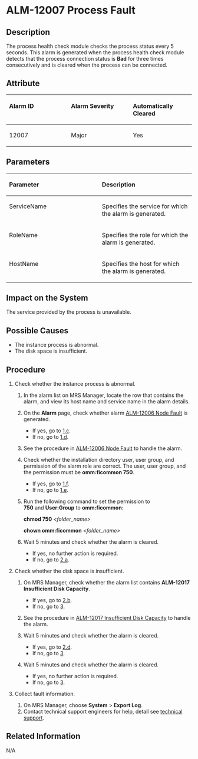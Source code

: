 # ALM-12007 Process Fault<a name="EN-US_TOPIC_0125376065"></a>

## Description<a name="s40dfdc170b784295a7395ba2bce66d0e"></a>

The process health check module checks the process status every 5 seconds. This alarm is generated when the process health check module detects that the process connection status is  **Bad**  for three times consecutively and is cleared when the process can be connected.

## Attribute<a name="s709222187252440f9acd6434bbbedc39"></a>

<a name="t9160544a922e46c5a12d823e86c20b75"></a>
<table><thead align="left"><tr id="rb323e3caa11d4458a694c605142f9377"><th class="cellrowborder" valign="top" width="33.33333333333333%" id="mcps1.1.4.1.1"><p id="a55fe0bf955a6427f8fceb4e782c99ab5"><a name="a55fe0bf955a6427f8fceb4e782c99ab5"></a><a name="a55fe0bf955a6427f8fceb4e782c99ab5"></a><strong id="acee9ae86b2f348d999d0bd5ecd7b505c"><a name="acee9ae86b2f348d999d0bd5ecd7b505c"></a><a name="acee9ae86b2f348d999d0bd5ecd7b505c"></a>Alarm ID</strong></p>
</th>
<th class="cellrowborder" valign="top" width="33.33333333333333%" id="mcps1.1.4.1.2"><p id="aae4ee2a131964772a2c227b270e9c861"><a name="aae4ee2a131964772a2c227b270e9c861"></a><a name="aae4ee2a131964772a2c227b270e9c861"></a><strong id="a960799dd990945e2858fad4609a4a333"><a name="a960799dd990945e2858fad4609a4a333"></a><a name="a960799dd990945e2858fad4609a4a333"></a>Alarm Severity</strong></p>
</th>
<th class="cellrowborder" valign="top" width="33.33333333333333%" id="mcps1.1.4.1.3"><p id="a9e6b406b28cd4620aa641b7547200423"><a name="a9e6b406b28cd4620aa641b7547200423"></a><a name="a9e6b406b28cd4620aa641b7547200423"></a><strong id="en-us_topic_0035461477_b545935115740"><a name="en-us_topic_0035461477_b545935115740"></a><a name="en-us_topic_0035461477_b545935115740"></a>Automatically Cleared</strong></p>
</th>
</tr>
</thead>
<tbody><tr id="rd90f9953ba8f46f5af962fbd03e9c202"><td class="cellrowborder" valign="top" width="33.33333333333333%" headers="mcps1.1.4.1.1 "><p id="ab368974c43274596bd59627d07c7e70e"><a name="ab368974c43274596bd59627d07c7e70e"></a><a name="ab368974c43274596bd59627d07c7e70e"></a>12007</p>
</td>
<td class="cellrowborder" valign="top" width="33.33333333333333%" headers="mcps1.1.4.1.2 "><p id="a3ed6cc83eeb440278dd4f58516b91de6"><a name="a3ed6cc83eeb440278dd4f58516b91de6"></a><a name="a3ed6cc83eeb440278dd4f58516b91de6"></a>Major</p>
</td>
<td class="cellrowborder" valign="top" width="33.33333333333333%" headers="mcps1.1.4.1.3 "><p id="aacbe0283d5f347228561b046d60101ef"><a name="aacbe0283d5f347228561b046d60101ef"></a><a name="aacbe0283d5f347228561b046d60101ef"></a>Yes</p>
</td>
</tr>
</tbody>
</table>

## Parameters<a name="s0c3c8204d8d1426db130ebea413c40d0"></a>

<a name="t9559c2513d464c16962a821b67706a55"></a>
<table><thead align="left"><tr id="rbd67e77a67064bb4be4506277da15a6b"><th class="cellrowborder" valign="top" width="50%" id="mcps1.1.3.1.1"><p id="ae4ae7fb76fa74810aa543d022ca76bd2"><a name="ae4ae7fb76fa74810aa543d022ca76bd2"></a><a name="ae4ae7fb76fa74810aa543d022ca76bd2"></a><strong id="af60d762d8dab412ebfe242d6ceb379f0"><a name="af60d762d8dab412ebfe242d6ceb379f0"></a><a name="af60d762d8dab412ebfe242d6ceb379f0"></a>Parameter</strong></p>
</th>
<th class="cellrowborder" valign="top" width="50%" id="mcps1.1.3.1.2"><p id="a36e9105b4f6849cdad55151eb2095692"><a name="a36e9105b4f6849cdad55151eb2095692"></a><a name="a36e9105b4f6849cdad55151eb2095692"></a><strong id="ada4d9ecc65574233977ee2030cf779ca"><a name="ada4d9ecc65574233977ee2030cf779ca"></a><a name="ada4d9ecc65574233977ee2030cf779ca"></a>Description</strong></p>
</th>
</tr>
</thead>
<tbody><tr id="rdc73c3139e08464a9264f947ca5bc068"><td class="cellrowborder" valign="top" width="50%" headers="mcps1.1.3.1.1 "><p id="a6ba2ada8357c4545a9a0607de924ebf1"><a name="a6ba2ada8357c4545a9a0607de924ebf1"></a><a name="a6ba2ada8357c4545a9a0607de924ebf1"></a>ServiceName</p>
</td>
<td class="cellrowborder" valign="top" width="50%" headers="mcps1.1.3.1.2 "><p id="ad4ac6d54d1724550a7b4f9879246a28b"><a name="ad4ac6d54d1724550a7b4f9879246a28b"></a><a name="ad4ac6d54d1724550a7b4f9879246a28b"></a>Specifies the service for which the alarm is generated.</p>
</td>
</tr>
<tr id="rcd27c0b4b1a548158dbbc33e77a69c5e"><td class="cellrowborder" valign="top" width="50%" headers="mcps1.1.3.1.1 "><p id="adc1ff27615b44677b8ce9ec0cefe6c1e"><a name="adc1ff27615b44677b8ce9ec0cefe6c1e"></a><a name="adc1ff27615b44677b8ce9ec0cefe6c1e"></a>RoleName</p>
</td>
<td class="cellrowborder" valign="top" width="50%" headers="mcps1.1.3.1.2 "><p id="a1be014d031b7483bb47d8fcbb4f38d50"><a name="a1be014d031b7483bb47d8fcbb4f38d50"></a><a name="a1be014d031b7483bb47d8fcbb4f38d50"></a>Specifies the role for which the alarm is generated.</p>
</td>
</tr>
<tr id="r7402ab480d9a4bd4b787387fd222bd03"><td class="cellrowborder" valign="top" width="50%" headers="mcps1.1.3.1.1 "><p id="acdde0fa48cc442e6ae256f6f2074db2a"><a name="acdde0fa48cc442e6ae256f6f2074db2a"></a><a name="acdde0fa48cc442e6ae256f6f2074db2a"></a>HostName</p>
</td>
<td class="cellrowborder" valign="top" width="50%" headers="mcps1.1.3.1.2 "><p id="a9e2bffea6c0440bc8a8a902d91aa698f"><a name="a9e2bffea6c0440bc8a8a902d91aa698f"></a><a name="a9e2bffea6c0440bc8a8a902d91aa698f"></a>Specifies the host for which the alarm is generated.</p>
</td>
</tr>
</tbody>
</table>

## Impact on the System<a name="s6ba23d4012b547c996144eb1ca00f9d2"></a>

The service provided by the process is unavailable.

## Possible Causes<a name="s1979f908b444481c8936c0ff52f3825a"></a>

-   The instance process is abnormal.
-   The disk space is insufficient.

## Procedure<a name="sf0a851a77ae147a8a1b9fc06673763d7"></a>

1.  Check whether the instance process is abnormal.
    1.  In the alarm list on MRS Manager, locate the row that contains the alarm, and view its host name and service name in the alarm details.
    2.  On the  **Alarm** page, check whether alarm [ALM-12006 Node Fault](alm-12006-node-fault.md)  is generated.
        -   If yes, go to  [1.c](#ld10391a550a54926aed2d29d870c7c84).
        -   If no, go to  [1.d](#l9ab977d80f3741b7a482ee4224a10f2e).

    3.  <a name="ld10391a550a54926aed2d29d870c7c84"></a>See the procedure in  [ALM-12006 Node Fault](alm-12006-node-fault.md)  to handle the alarm.
    4.  <a name="l9ab977d80f3741b7a482ee4224a10f2e"></a>Check whether the installation directory user, user group, and permission of the alarm role are correct. The user, user group, and the permission must be  **omm:ficommon 750**.
        -   If yes, go to  [1.f](#l36df1d91c38f45e1afe5a4a4749e4960).
        -   If no, go to  [1.e](#l322a58fd54214b0e9433fea936ae5074).

    5.  <a name="l322a58fd54214b0e9433fea936ae5074"></a>Run the following command to set the permission to  **750** and **User:Group** to **omm:ficommon**:

        **chmod 750** _<folder\_name\>_

        **chown omm:ficommon** _<folder\_name\>_

    6.  <a name="l36df1d91c38f45e1afe5a4a4749e4960"></a>Wait 5 minutes and check whether the alarm is cleared.
        -   If yes, no further action is required.
        -   If no, go to  [2.a](#l706e747146d3452c8503745bec85b0d6).

2.  Check whether the disk space is insufficient.
    1.  <a name="l706e747146d3452c8503745bec85b0d6"></a>On MRS Manager, check whether the alarm list contains  **ALM-12017 Insufficient Disk Capacity**.
        -   If yes, go to  [2.b](#lf97fb48d69a24025b44ef07e65e7720f).
        -   If no, go to  [3](#le43018b204b34002beb1addae79582af).

    2.  <a name="lf97fb48d69a24025b44ef07e65e7720f"></a>See the procedure in  [ALM-12017 Insufficient Disk Capacity](alm-12017-insufficient-disk-capacity.md)  to handle the alarm.
    3.  Wait 5 minutes and check whether the alarm is cleared.
        -   If yes, go to  [2.d](#lfe6e81981e394c92b2b5a227d06d8276).
        -   If no, go to  [3](#le43018b204b34002beb1addae79582af).

    4.  <a name="lfe6e81981e394c92b2b5a227d06d8276"></a>Wait 5 minutes and check whether the alarm is cleared.
        -   If yes, no further action is required.
        -   If no, go to  [3](#le43018b204b34002beb1addae79582af).

3.  <a name="le43018b204b34002beb1addae79582af"></a>Collect fault information.
    1.  On MRS Manager, choose  **System**  \>  **Export Log**.
    2.  Contact technical support engineers for help, detail see  [technical support](https://docs.otc.t-systems.com/en-us/public/learnmore.html).


## Related Information<a name="s25b38afe050444c5810ba7702cd4046a"></a>

N/A


